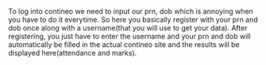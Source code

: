 To log into contineo we need to input our prn, dob which is annoying when you have to do it everytime.
So here you basically register with your prn and dob once along with a username(that you will use to get your data).
After registering, you just have to enter the username and your prn and dob will automatically be filled in the actual contineo site and the results will be displayed here(attendance and marks).
